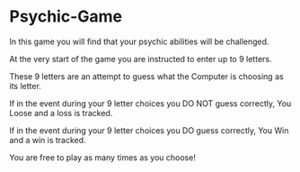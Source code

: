 # Psychic-Game

In this game you will find that your psychic abilities will be challenged. 

At the very start of the game you are instructed to enter up to 9 letters. 

These 9 letters are an attempt to guess what the Computer is choosing as its letter. 

If in the event during your 9 letter choices you DO NOT guess correctly, You Loose and a loss is tracked. 

If in the event during your 9 letter choices you DO guess correctly, You Win and a win is tracked. 

You are free to play as many times as you choose! 
